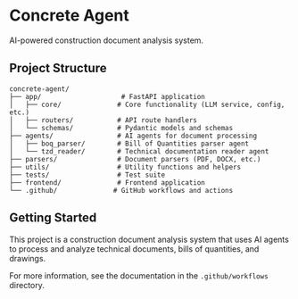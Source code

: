 # Concrete Agent

AI-powered construction document analysis system.

## Project Structure

```
concrete-agent/
├── app/                    # FastAPI application
│   ├── core/              # Core functionality (LLM service, config, etc.)
│   ├── routers/           # API route handlers
│   └── schemas/           # Pydantic models and schemas
├── agents/                # AI agents for document processing
│   ├── boq_parser/        # Bill of Quantities parser agent
│   └── tzd_reader/        # Technical documentation reader agent
├── parsers/               # Document parsers (PDF, DOCX, etc.)
├── utils/                 # Utility functions and helpers
├── tests/                 # Test suite
├── frontend/              # Frontend application
└── .github/              # GitHub workflows and actions
```

## Getting Started

This project is a construction document analysis system that uses AI agents to process and analyze technical documents, bills of quantities, and drawings.

For more information, see the documentation in the `.github/workflows` directory.
